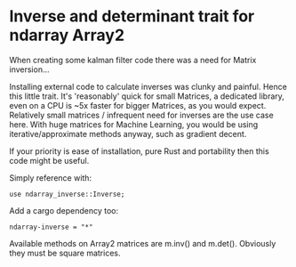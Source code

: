 # Inverse and determinant trait for ndarray Array2

When creating some kalman filter code there was a need for Matrix inversion...

Installing external code to calculate inverses was clunky and painful. Hence
this little trait. It's 'reasonably' quick for small Matrices, a dedicated
library, even on a CPU is ~5x faster for bigger Matrices, as you would expect.
Relatively small matrices / infrequent need for inverses are the use case here.
With huge matrices for Machine Learning, you would be using
iterative/approximate methods anyway, such as gradient decent. 

If your priority is ease of installation, pure Rust and portability then this
code might be useful.

Simply reference with:
```
use ndarray_inverse::Inverse;
```

Add a cargo dependency too:
```
ndarray-inverse = "*"
```

Available methods on Array2 matrices are m.inv() and m.det(). Obviously they must be square matrices.
